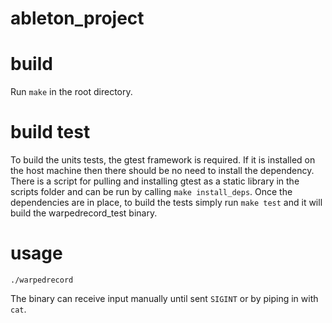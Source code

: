 # ableton_project

# build

Run `make` in the root directory.

# build test

To build the units tests, the gtest framework is required. If it is installed on the host machine
then there should be no need to install the dependency. There is a script for pulling and installing
gtest as a static library in the scripts folder and can be run by calling `make install_deps`.
Once the dependencies are in place, to build the tests simply run `make test` and it will build the
warpedrecord_test binary.

# usage

`./warpedrecord`

The binary can receive input manually until sent `SIGINT` or by piping in with `cat`.
